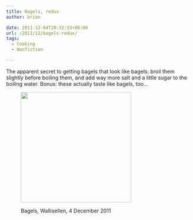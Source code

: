 ```yaml
---
title: Bagels, redux
author: brian

date: 2011-12-04T20:32:33+00:00
url: /2011/12/bagels-redux/
tags:
  - Cooking
  - Nonfiction

---
```

The apparent secret to getting bagels that look like bagels: broil them slightly before boiling them, and add way more salt and a little sugar to the boiling water. Bonus: these actually taste like bagels, too&#8230;<figure id="attachment_410" style="width: 300px" class="wp-caption aligncenter">

[<img class="size-medium wp-image-410 " title="IMG_8379" src="http://trammell.ch/wp-content/uploads/2011/12/IMG_8379-300x300.jpg" alt="" width="300" height="300" srcset="/wp/2011/12/IMG_8379-300x300.jpg 300w, /wp/2011/12/IMG_8379-150x150.jpg 150w, /wp/2011/12/IMG_8379.jpg 640w" sizes="(max-width: 300px) 100vw, 300px" />][1]<figcaption class="wp-caption-text">Bagels, Wallisellen, 4 December 2011</figcaption></figure>

 [1]: http://trammell.ch/wp-content/uploads/2011/12/IMG_8379.jpg